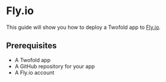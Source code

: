 # Fly.io

This guide will show you how to deploy a Twofold app to [Fly.io](https://fly.io).

## Prerequisites

- A Twofold app
- A GitHub repository for your app
- A Fly.io account
